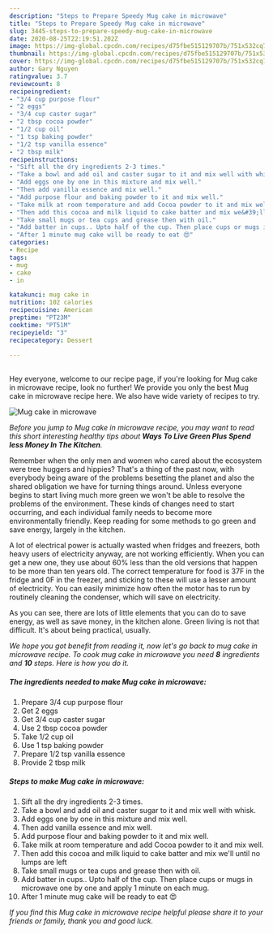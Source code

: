 ```yaml
---
description: "Steps to Prepare Speedy Mug cake in microwave"
title: "Steps to Prepare Speedy Mug cake in microwave"
slug: 3445-steps-to-prepare-speedy-mug-cake-in-microwave
date: 2020-08-25T22:19:51.202Z
image: https://img-global.cpcdn.com/recipes/d75fbe515129707b/751x532cq70/mug-cake-in-microwave-recipe-main-photo.jpg
thumbnail: https://img-global.cpcdn.com/recipes/d75fbe515129707b/751x532cq70/mug-cake-in-microwave-recipe-main-photo.jpg
cover: https://img-global.cpcdn.com/recipes/d75fbe515129707b/751x532cq70/mug-cake-in-microwave-recipe-main-photo.jpg
author: Gary Nguyen
ratingvalue: 3.7
reviewcount: 8
recipeingredient:
- "3/4 cup purpose flour"
- "2 eggs"
- "3/4 cup caster sugar"
- "2 tbsp cocoa powder"
- "1/2 cup oil"
- "1 tsp baking powder"
- "1/2 tsp vanilla essence"
- "2 tbsp milk"
recipeinstructions:
- "Sift all the dry ingredients 2-3 times."
- "Take a bowl and add oil and caster sugar to it and mix well with whisk."
- "Add eggs one by one in this mixture and mix well."
- "Then add vanilla essence and mix well."
- "Add purpose flour and baking powder to it and mix well."
- "Take milk at room temperature and add Cocoa powder to it and mix well."
- "Then add this cocoa and milk liquid to cake batter and mix we&#39;ll until no lumps are left"
- "Take small mugs or tea cups and grease then with oil."
- "Add batter in cups.. Upto half of the cup. Then place cups or mugs in microwave one by one and apply 1 minute on each mug."
- "After 1 minute mug cake will be ready to eat 😍"
categories:
- Recipe
tags:
- mug
- cake
- in

katakunci: mug cake in 
nutrition: 102 calories
recipecuisine: American
preptime: "PT23M"
cooktime: "PT51M"
recipeyield: "3"
recipecategory: Dessert

---
```

<br>
Hey everyone, welcome to our recipe page, if you're looking for Mug cake in microwave recipe, look no further! We provide you only the best Mug cake in microwave recipe here. We also have wide variety of recipes to try.
<br>


![Mug cake in microwave](https://img-global.cpcdn.com/recipes/d75fbe515129707b/751x532cq70/mug-cake-in-microwave-recipe-main-photo.jpg)

<i>Before you jump to Mug cake in microwave recipe, you may want to read this short interesting healthy tips about 
<strong>Ways To Live Green Plus Spend less Money In The Kitchen</strong>.</i>
</br>

Remember when the only men and women who cared about the ecosystem were tree huggers and hippies? That's a thing of the past now, with everybody being aware of the problems besetting the planet and also the shared obligation we have for turning things around. Unless everyone begins to start living much more green we won't be able to resolve the problems of the environment. These kinds of changes need to start occurring, and each individual family needs to become more environmentally friendly. Keep reading for some methods to go green and save energy, largely in the kitchen.

A lot of electrical power is actually wasted when fridges and freezers, both heavy users of electricity anyway, are not working efficiently. When you can get a new one, they use about 60% less than the old versions that happen to be more than ten years old. The correct temperature for food is 37F in the fridge and 0F in the freezer, and sticking to these will use a lesser amount of electricity. You can easily minimize how often the motor has to run by routinely cleaning the condenser, which will save on electricity.

As you can see, there are lots of little elements that you can do to save energy, as well as save money, in the kitchen alone. Green living is not that difficult. It's about being practical, usually.


<i>We hope you got benefit from reading it, now let's go back to mug cake in microwave recipe. To cook mug cake in microwave you need <strong>8</strong> ingredients and <strong>10</strong> steps. Here is how you do it.
</i>

##### The ingredients needed to make Mug cake in microwave:

1. Prepare 3/4 cup purpose flour
1. Get 2 eggs
1. Get 3/4 cup caster sugar
1. Use 2 tbsp cocoa powder
1. Take 1/2 cup oil
1. Use 1 tsp baking powder
1. Prepare 1/2 tsp vanilla essence
1. Provide 2 tbsp milk


##### Steps to make Mug cake in microwave:

1. Sift all the dry ingredients 2-3 times.
1. Take a bowl and add oil and caster sugar to it and mix well with whisk.
1. Add eggs one by one in this mixture and mix well.
1. Then add vanilla essence and mix well.
1. Add purpose flour and baking powder to it and mix well.
1. Take milk at room temperature and add Cocoa powder to it and mix well.
1. Then add this cocoa and milk liquid to cake batter and mix we&#39;ll until no lumps are left
1. Take small mugs or tea cups and grease then with oil.
1. Add batter in cups.. Upto half of the cup. Then place cups or mugs in microwave one by one and apply 1 minute on each mug.
1. After 1 minute mug cake will be ready to eat 😍


<i>If you find this Mug cake in microwave recipe helpful please share it to your friends or family, thank you and good luck.</i>
